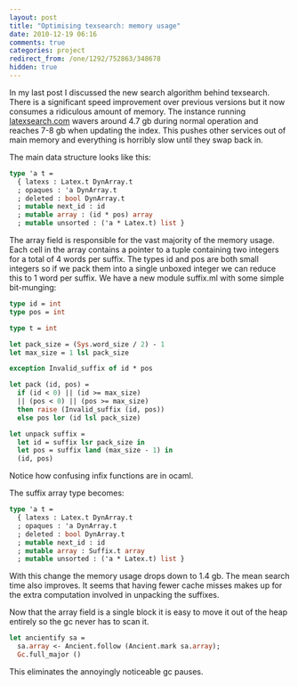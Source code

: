```yaml
---
layout: post
title: "Optimising texsearch: memory usage"
date: 2010-12-19 06:16
comments: true
categories: project
redirect_from: /one/1292/752863/348678
hidden: true
---
```


In my last post I discussed the new search algorithm behind texsearch. There is a significant speed improvement over previous versions but it now consumes a ridiculous amount of memory. The instance running [latexsearch.com](http://latexsearch.com) wavers around 4.7 gb during normal operation and reaches 7-8 gb when updating the index. This pushes other services out of main memory and everything is horribly slow until they swap back in.

<!--more-->

The main data structure looks like this:

``` ocaml
type 'a t =
  { latexs : Latex.t DynArray.t
  ; opaques : 'a DynArray.t
  ; deleted : bool DynArray.t
  ; mutable next_id : id
  ; mutable array : (id * pos) array
  ; mutable unsorted : ('a * Latex.t) list }
```

The array field is responsible for the vast majority of the memory usage. Each cell in the array contains a pointer to a tuple containing two integers for a total of 4 words per suffix. The types id and pos are both small integers so if we pack them into a single unboxed integer we can reduce this to 1 word per suffix. We have a new module suffix.ml with some simple bit-munging:

``` ocaml
type id = int
type pos = int

type t = int

let pack_size = (Sys.word_size / 2) - 1
let max_size = 1 lsl pack_size

exception Invalid_suffix of id * pos

let pack (id, pos) =
  if (id < 0) || (id >= max_size)
  || (pos < 0) || (pos >= max_size)
  then raise (Invalid_suffix (id, pos))
  else pos lor (id lsl pack_size)

let unpack suffix =
  let id = suffix lsr pack_size in
  let pos = suffix land (max_size - 1) in
  (id, pos)
```

Notice how confusing infix functions are in ocaml.

The suffix array type becomes:

``` ocaml
type 'a t =
  { latexs : Latex.t DynArray.t
  ; opaques : 'a DynArray.t
  ; deleted : bool DynArray.t
  ; mutable next_id : id
  ; mutable array : Suffix.t array
  ; mutable unsorted : ('a * Latex.t) list }
```

With this change the memory usage drops down to 1.4 gb. The mean search time also improves. It seems that having fewer cache misses makes up for the extra computation involved in unpacking the suffixes.

Now that the array field is a single block it is easy to move it out of the heap entirely so the gc never has to scan it.

``` ocaml
let ancientify sa =
  sa.array <- Ancient.follow (Ancient.mark sa.array);
  Gc.full_major ()
```

This eliminates the annoyingly noticeable gc pauses.
